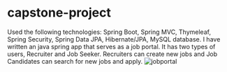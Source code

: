 # capstone-project

 Used the following technologies:
Spring Boot, 
Spring MVC,
Thymeleaf,
Spring Security,
Spring Data JPA,
Hibernate/JPA,
MySQL database.
I have written an java spring app that serves as a job portal.  It has two types of users, Recruiter and Job Seeker.
Recruiters can create new jobs and Job Candidates can search for new jobs and apply.
![jobportal](https://github.com/user-attachments/assets/f70260df-8ced-4fcf-94dc-edce0386f715)
